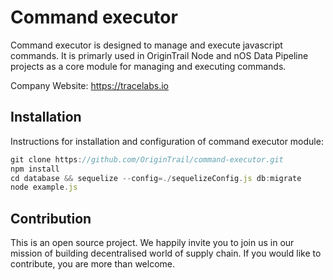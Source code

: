 # Command executor
Command executor is designed to manage and execute javascript commands. It is primarly used in OriginTrail Node and nOS Data Pipeline projects as a core module for managing and executing commands.

Company Website: https://tracelabs.io

## Installation
Instructions for installation and configuration of command executor module:

```javascript
git clone https://github.com/OriginTrail/command-executor.git
npm install
cd database && sequelize --config=./sequelizeConfig.js db:migrate
node example.js
```

## Contribution
This is an open source project. We happily invite you to join us in our mission of building decentralised world of supply chain. If you would like to contribute, you are more than welcome.
